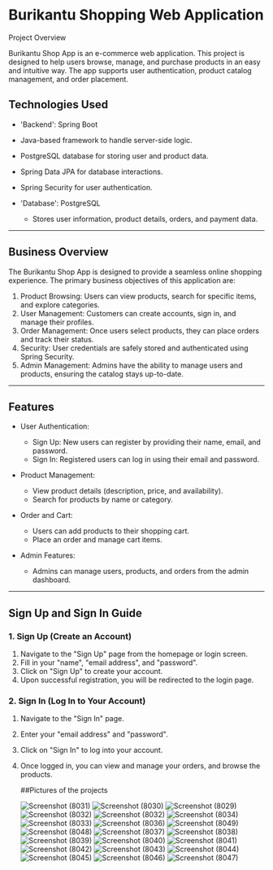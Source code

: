 # Burikantu Shopping Web Application
Project Overview

Burikantu Shop App is an e-commerce web application. This project is designed to help users browse, manage, and purchase products in an easy and intuitive way. The app supports user authentication, product catalog management, and order placement.

## Technologies Used

  - 'Backend': Spring Boot
  - Java-based framework to handle server-side logic.
  - PostgreSQL database for storing user and product data.
  - Spring Data JPA for database interactions.
  - Spring Security for user authentication.

- 'Database': PostgreSQL
  - Stores user information, product details, orders, and payment data.
  
---

## Business Overview

The Burikantu Shop App is designed to provide a seamless online shopping experience. The primary business objectives of this application are:

1. Product Browsing: Users can view products, search for specific items, and explore categories.
2. User Management: Customers can create accounts, sign in, and manage their profiles.
3. Order Management: Once users select products, they can place orders and track their status.
4. Security: User credentials are safely stored and authenticated using Spring Security.
5. Admin Management: Admins have the ability to manage users and products, ensuring the catalog stays up-to-date.

---

## Features

- User Authentication:
  - Sign Up: New users can register by providing their name, email, and password.
  - Sign In: Registered users can log in using their email and password.
  
- Product Management:
  - View product details (description, price, and availability).
  - Search for products by name or category.
  
- Order and Cart:
  - Users can add products to their shopping cart.
  - Place an order and manage cart items.

- Admin Features:
  - Admins can manage users, products, and orders from the admin dashboard.

---



## Sign Up and Sign In Guide

### 1. Sign Up (Create an Account)

1. Navigate to the "Sign Up" page from the homepage or login screen.
2. Fill in your "name", "email address", and "password".
3. Click on "Sign Up" to create your account.
4. Upon successful registration, you will be redirected to the login page.

### 2. Sign In (Log In to Your Account)

1. Navigate to the "Sign In" page.
2. Enter your "email address" and "password".
3. Click on "Sign In" to log into your account.
4. Once logged in, you can view and manage your orders, and browse the products.


   ##Pictures of the projects

   ![Screenshot (8031)](https://github.com/user-attachments/assets/3bd2dd20-e5fa-4cfb-a9a3-3a2198ecd9eb)
![Screenshot (8030)](https://github.com/user-attachments/assets/153e1450-6cf2-4ed0-b8cc-0670d2677b06)
![Screenshot (8029)](https://github.com/user-attachments/assets/84beb787-ec54-4ca0-b169-f90205bed057)
![Screenshot (8032)](https://github.com/user-attachments/assets/05b5a872-59bd-4dce-a771-e6e8087a3e20)
![Screenshot (8032)](https://github.com/user-attachments/assets/05b5a872-59bd-4dce-a771-e6e8087a3e20)
![Screenshot (8034)](https://github.com/user-attachments/assets/bd45b20a-c654-40c2-a02d-4938aae22e4b)
![Screenshot (8033)](https://github.com/user-attachments/assets/0d1dee6a-ce09-4903-95ee-74599d40b18e)
![Screenshot (8036)](https://github.com/user-attachments/assets/6ab6b561-9935-4fda-8a60-1bde9ed961d2)
![Screenshot (8049)](https://github.com/user-attachments/assets/15442f90-9b45-4d2c-81d1-1532685ffdfa)
![Screenshot (8048)](https://github.com/user-attachments/assets/86fb4ec8-7b31-47da-bae1-a11b90220330)
![Screenshot (8037)](https://github.com/user-attachments/assets/3b4bac3e-94c3-4bf0-968b-94c103075c7d)
![Screenshot (8038)](https://github.com/user-attachments/assets/4d43b6b4-3bb1-4e21-9a70-f95954e6f3db)
![Screenshot (8039)](https://github.com/user-attachments/assets/3d2e5aba-741f-4678-a6fa-c5ea4275f143)
![Screenshot (8040)](https://github.com/user-attachments/assets/57903ef5-6cc9-4f94-858b-ac380f374fa8)
![Screenshot (8041)](https://github.com/user-attachments/assets/f3744262-4bc0-4627-827b-b948829664e5)
![Screenshot (8042)](https://github.com/user-attachments/assets/ac85b5ee-811c-485f-94c2-d13e76585f40)
![Screenshot (8043)](https://github.com/user-attachments/assets/4e51b9fa-8e8b-485e-a5fa-854ae9c219ae)
![Screenshot (8044)](https://github.com/user-attachments/assets/99c9e644-b9e1-4f1a-8083-0ccaf23d1e48)
![Screenshot (8045)](https://github.com/user-attachments/assets/5f72cbd7-869f-4fea-aa79-4336db9fa509)
![Screenshot (8046)](https://github.com/user-attachments/assets/85de4712-0638-4113-bde7-5a32e26c7864)
![Screenshot (8047)](https://github.com/user-attachments/assets/ba66463b-eaa8-4987-94d7-3dad1c79d1bf)

   

